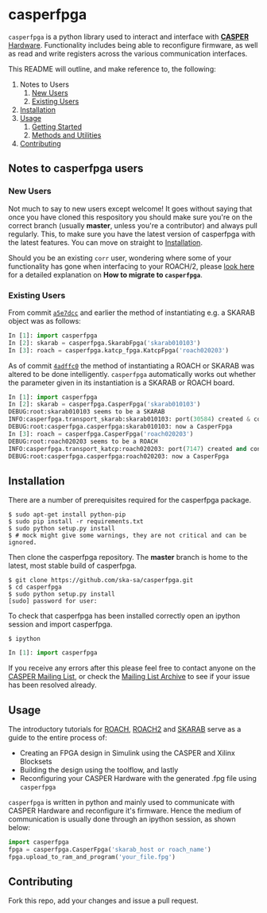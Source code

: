 # casperfpga #

`casperfpga` is a python library used to interact and interface with [**CASPER** Hardware](https://casper.berkeley.edu/wiki/Hardware). Functionality includes being able to reconfigure firmware, as well as read and write registers across the various communication interfaces.

This README will outline, and make reference to, the following:
1. Notes to Users
    1. [New Users](#new-users)
    2. [Existing Users](#existing-users)
2. [Installation](#installation)
3. [Usage](#usage)
    1. [Getting Started](https://casper.berkeley.edu/wiki/Tutorials)
    2. [Methods and Utilities](https://github.com/ska-sa/casperfpga/wiki/API-Documentation)
4. [Contributing](#contributing)


## Notes to casperfpga users ##

### New Users ###

Not much to say to new users except welcome! It goes without saying that once you have cloned this respository you should make sure you're on the correct branch (usually **master**, unless you're a contributor) and always pull regularly. This, to make sure you have the latest version of casperfpga with the latest features. You can move on straight to [Installation](#installation).

Should you be an existing `corr` user, wondering where some of your functionality has gone when interfacing to your ROACH/2, please [look here](https://github.com/ska-sa/casperfpga/wiki/Migrating-from-corr-to-casperfpga) for a detailed explanation on **How to migrate to `casperfpga`**.

### Existing Users ###

From commit [`a5e7dcc`](https://github.com/ska-sa/casperfpga/tree/a5e7dcc05d4b0234d05e808fc6b8ab91485b8051) and earlier the method of instantiating e.g. a SKARAB object was as follows:

```python
In [1]: import casperfpga
In [2]: skarab = casperfpga.SkarabFpga('skarab010103')
In [3]: roach = casperfpga.katcp_fpga.KatcpFpga('roach020203')
```

As of commit [`4adffc0`](https://github.com/ska-sa/casperfpga/commit/4adffc0994c56c38dafe6a395d3ed94e8e9477cc) the method of instantiating a ROACH or SKARAB was altered to be done intelligently. `casperfpga` automatically works out whether the parameter given in its instantiation is a SKARAB or ROACH board.

```python
In [1]: import casperfpga
In [2]: skarab = casperfpga.CasperFpga('skarab010103')
DEBUG:root:skarab010103 seems to be a SKARAB
INFO:casperfpga.transport_skarab:skarab010103: port(30584) created & connected.
DEBUG:root:casperfpga.casperfpga:skarab010103: now a CasperFpga
In [3]: roach = casperfpga.CasperFpga('roach020203')
DEBUG:root:roach020203 seems to be a ROACH
INFO:casperfpga.transport_katcp:roach020203: port(7147) created and connected.
DEBUG:root:casperfpga.casperfpga:roach020203: now a CasperFpga
```

## Installation ##
There are a number of prerequisites required for the casperfpga package.

```shell
$ sudo apt-get install python-pip
$ sudo pip install -r requirements.txt
$ sudo python setup.py install
$ # mock might give some warnings, they are not critical and can be ignored.
```

Then clone the casperfpga repository. The **master** branch is home to the latest, most stable build of casperfpga.

```shell
$ git clone https://github.com/ska-sa/casperfpga.git
$ cd casperfpga
$ sudo python setup.py install
[sudo] password for user:
```

To check that casperfpga has been installed correctly open an ipython session and import casperfpga.
```shell
$ ipython
```
```python
In [1]: import casperfpga
```

If you receive any errors after this please feel free to contact anyone on the [CASPER Mailing List](mailto:casper@lists.berkeley.edu), or check the [Mailing List Archive](http://www.mail-archive.com/casper@lists.berkeley.edu/) to see if your issue has been resolved already.

## Usage ##
The introductory tutorials for [ROACH](https://casper.berkeley.edu/wiki/Introduction_to_Simulink), [ROACH2](https://casper.berkeley.edu/wiki/Introduction_to_Simulink_ROACH2) and [SKARAB](https://casper.berkeley.edu/wiki/Introduction_to_Simulink_SKARAB) serve as a guide to the entire process of:
* Creating an FPGA design in Simulink using the CASPER and Xilinx Blocksets
* Building the design using the toolflow, and lastly
* Reconfiguring your CASPER Hardware with the generated .fpg file using `casperfpga`

`casperfpga` is written in python and mainly used to communicate with CASPER Hardware and reconfigure it's firmware. Hence the medium of communication is usually done through an ipython session, as shown below:

```python
import casperfpga
fpga = casperfpga.CasperFpga('skarab_host or roach_name')
fpga.upload_to_ram_and_program('your_file.fpg')
```

## Contributing ##

Fork this repo, add your changes and issue a pull request.
